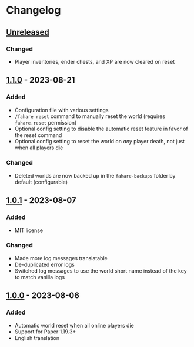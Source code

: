 # Changelog

## [Unreleased]

### Changed

- Player inventories, ender chests, and XP are now cleared on reset

## [1.1.0] - 2023-08-21

### Added

- Configuration file with various settings
- `/fahare reset` command to manually reset the world (requires `fahare.reset` permission)
- Optional config setting to disable the automatic reset feature in favor of the reset command
- Optional config setting to reset the world on *any* player death, not just when all players die

### Changed

- Deleted worlds are now backed up in the `fahare-backups` folder by default (configurable)

## [1.0.1] - 2023-08-07

### Added

- MIT license

### Changed

- Made more log messages translatable
- De-duplicated error logs
- Switched log messages to use the world short name instead of the key to match vanilla logs

## [1.0.0] - 2023-08-06

### Added

- Automatic world reset when all online players die
- Support for Paper 1.19.3+
- English translation

[unreleased]: https://github.com/qixils/fahare/compare/v1.1.0...HEAD
[1.1.0]: https://github.com/qixils/fahare/compare/v1.0.1...v1.1.0
[1.0.1]: https://github.com/qixils/fahare/compare/v1.0.0...v1.0.1
[1.0.0]: https://github.com/qixils/fahare/releases/tag/v1.0.0